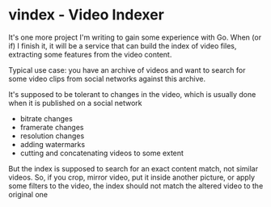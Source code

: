 # vindex - Video Indexer

It's one more project I'm writing to gain some experience with Go.
When (or if) I finish it, it will be a service
that can build the index of video files, extracting some features from the video content.

Typical use case: you have an archive of videos and want to search for some video clips from social networks against this archive.

It's supposed to be tolerant to changes in the video, which is usually done when it is published on a social network
* bitrate changes
* framerate changes
* resolution changes
* adding watermarks
* cutting and concatenating videos to some extent

But the index is supposed to search for an exact content match, not similar videos.
So, if you crop, mirror video, put it inside another picture, or apply some filters to the video,
the index should not match the altered video to the original one  
